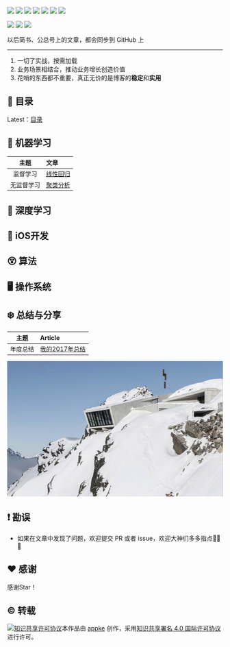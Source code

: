 <p align='left'>
<img src="https://img.shields.io/badge/platform-iOS-ff69b4.svg">
<img src="https://img.shields.io/badge/language-Objective--C-orange.svg">
<img src="https://img.shields.io/badge/language-Swift-abcdef.svg">
<img src="https://img.shields.io/badge/language-python-yellowgreen.svg">
<img src="https://img.shields.io/badge/language-shell-green.svg">
<img src="https://img.shields.io/badge/Blog-@appke-blue.svg">
<img src="https://img.shields.io/badge/PR-welcome%20!-brightgreen.svg?colorA=a0cd34">
</p>

<p align='left'>
<a href="https://weibo.com/92080927"><img src="https://img.shields.io/badge/weibo-@__俊辰-f974ce.svg?style=flat&colorA=f4292e"></a>
<a href="https://twitter.com/likejunchen"><img src="https://img.shields.io/badge/twitter-@appke-333.svg?style=flat&colorA=0092f2"></a>
<a href="https://www.jianshu.com/u/4dc749fdfbb7"><img src="https://img.shields.io/badge/%E7%AE%80%E4%B9%A6-@geekAppke-b561fe.svg?style=flat&colorA=ed6f59"></a>
</p>
以后简书、公总号上的文章，都会同步到 GitHub 上

---

1. 一切了实战，按需加载
2. 业务场景相结合，推动业务增长创造价值
3. 花哨的东西都不重要，真正无价的是博客的**稳定**和**实用**



## 📖 目录

Latest：[目录](https://github.com/appke/appke.github.blog/blob/master/contents/ml/contents.md)

## 🍉 机器学习
| 主题 | 文章 |
| :--: | :-- |
| 监督学习 | [线性回归](./contents/ml/regression.md)<br> |
| 无监督学习 | [聚类分析](./contents/ml/2018-conclusion.md)<br> |



## 🚀 深度学习





##  iOS开发





## 😵 算法





## 🖥️ 操作系统





## ❄️ 总结与分享

|   主题   | Article                                                      |
| :------: | :----------------------------------------------------------- |
| 年度总结 | [我的2017年总结](./contents/timeElapse/2018-conclusion.md)<br> |



<p align='center'>
<img src='contents/image/surface-plot.png'>
</p>


## ❗️ 勘误

+ 如果在文章中发现了问题，欢迎提交 PR 或者 issue，欢迎大神们多多指点🙏🙏🙏


## ♥️ 感谢

感谢Star！


## ©️ 转载

<a rel="license" href="http://creativecommons.org/licenses/by/4.0/"><img alt="知识共享许可协议" style="border-width:0" src="https://i.creativecommons.org/l/by/4.0/88x31.png" /></a>本作品由 <a xmlns:cc="http://creativecommons.org/ns#" href="https://github.com/halfrost/Halfrost-Field" property="cc:attributionName" rel="cc:attributionURL">appke</a> 创作，采用<a rel="license" href="http://creativecommons.org/licenses/by/4.0/">知识共享署名 4.0 国际许可协议</a>进行许可。
